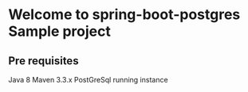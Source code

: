 # Welcome to spring-boot-postgres Sample project

## Pre requisites
Java 8
Maven 3.3.x
PostGreSql running instance 

